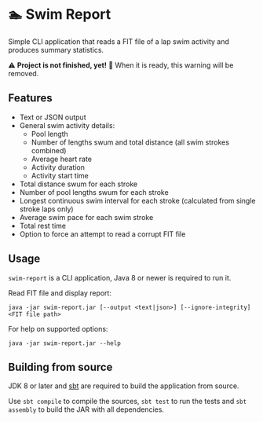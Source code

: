 # :swimmer: Swim Report

Simple CLI application that reads a FIT file of a lap swim activity and produces summary statistics.

:warning: **Project is not finished, yet!** :construction: When it is ready, this warning will be removed.

## Features

- Text or JSON output
- General swim activity details:
    - Pool length
    - Number of lengths swum and total distance (all swim strokes combined)
    - Average heart rate
    - Activity duration
    - Activity start time
- Total distance swum for each stroke
- Number of pool lengths swum for each stroke
- Longest continuous swim interval for each stroke (calculated from single stroke laps only)
- Average swim pace for each swim stroke
- Total rest time
- Option to force an attempt to read a corrupt FIT file

## Usage

`swim-report` is a CLI application, Java 8 or newer is required to run it.

Read FIT file and display report:

```
java -jar swim-report.jar [--output <text|json>] [--ignore-integrity] <FIT file path>
```

For help on supported options:

```
java -jar swim-report.jar --help
```

## Building from source

JDK 8 or later and [sbt](https://www.scala-sbt.org/) are required to build the application from source.

Use `sbt compile` to compile the sources, `sbt test` to run the tests and `sbt assembly` to build the JAR with all dependencies.
